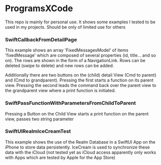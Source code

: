 # ProgramsXCode

This repo is mainly for personal use. 
It shows some examples I tested to be used in my projects. 
Should be only of limited use for others

### SwiftCallbackFromDetailPage
This example shows an array 'FixedMessagesModel' of items 'fixedMessage' which are composed of several properties (id, title... and so on).
The rows are shown in the form of a NavigationLink. Rows can be deleted (swipe to delete) and new rows can be added.

Additionally there are two buttons on the (child) detail View (Cmd to parent) and (Cmd to grandparent). Pressing the first starts 
a function on its parent view. Pressing the second leads the command back over the parent view to the grandparent view where a print function is initiated.

### SwiftPassFunctionWithParametersFromChildToParent
Pressing a Button on the Child View starts a print function on the parent view, passes two string parameter

### SwiftUIRealmIceCreamTest
This example shows the use of the Realm Database in a SwiftUI App on the iPhone to store data persistently.
IceCream is used to synchronize these data with the iCloud (not tested yet as iCloud access apparently only works with Apps which are tested by Apple for the App Store)
